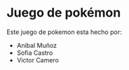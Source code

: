 <h1>Juego de pokémon</h1>
<p>Este juego de pokemon esta hecho por:</p>
<ul>
    <li>Anibal Muñoz</li>
    <li>Sofia Castro</li>
    <li>Victor Camero</li>
</ul>